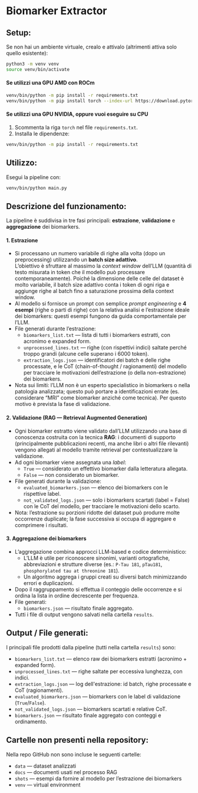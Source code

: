 # Biomarker Extractor

## Setup:

Se non hai un ambiente virtuale, crealo e attivalo (altrimenti attiva solo quello esistente):

```bash
python3 -m venv venv
source venv/bin/activate
```

#### Se utilizzi una GPU AMD con ROCm

```bash
venv/bin/python -m pip install -r requirements.txt
venv/bin/python -m pip install torch --index-url https://download.pytorch.org/whl/rocm5.7
```

#### Se utilizzi una GPU NVIDIA, oppure vuoi eseguire su CPU

1. Scommenta la riga `torch` nel file `requirements.txt`.
2. Installa le dipendenze:

```bash
venv/bin/python -m pip install -r requirements.txt
```

## Utilizzo:

Esegui la pipeline con:

```bash
venv/bin/python main.py
```

## Descrizione del funzionamento:

La pipeline è suddivisa in tre fasi principali: **estrazione**, **validazione** e **aggregazione** dei biomarkers.

#### 1. Estrazione

- Si processano un numero variabile di righe alla volta (dopo un preprocessing) utilizzando un **batch size adattivo**.  
  L’obiettivo è sfruttare al massimo la *context window* dell’LLM (quantità di testo misurata in token che il modello può processare contemporaneamente). Poiché la dimensione delle celle del dataset è molto variabile, il batch size adattivo conta i token di ogni riga e aggiunge righe al batch fino a saturazione prossima della context window.
- Al modello si fornisce un prompt con semplice *prompt engineering* e **4 esempi** (righe o parti di righe) con la relativa analisi e l’estrazione ideale dei biomarkers: questi esempi fungono da guida comportamentale per l’LLM.
- File generati durante l’estrazione:
  - `biomarkers_list.txt` — lista di tutti i biomarkers estratti, con acronimo e expanded form.
  - `unprocessed_lines.txt` — righe (con rispettivi indici) saltate perché troppo grandi (alcune celle superano i 6000 token).
  - `extraction_logs.json` — identificatori dei batch e delle righe processate, e le CoT (chain-of-thought / ragionamenti) del modello per tracciare le motivazioni dell’estrazione (o della non-estrazione) dei biomarkers.
- Nota sui limiti: l’LLM non è un esperto specialistico in biomarkers o nella patologia analizzata; questo può portare a identificazioni errate (es. considerare “MRI” come biomarker anziché come tecnica). Per questo motivo è prevista la fase di validazione.

#### 2. Validazione (RAG — Retrieval Augmented Generation)

- Ogni biomarker estratto viene validato dall’LLM utilizzando una base di conoscenza costruita con la tecnica **RAG**: i documenti di supporto (principalmente pubblicazioni recenti, ma anche libri o altri file rilevanti) vengono allegati al modello tramite retrieval per contestualizzare la validazione.
- Ad ogni biomarker viene assegnata una *label*:
  - `True` — considerato un effettivo biomarker dalla letteratura allegata.
  - `False` — non considerato un biomarker.
- File generati durante la validazione:
  - `evaluated_biomarkers.json` — elenco dei biomarkers con le rispettive label.
  - `not_validated_logs.json` — solo i biomarkers scartati (label = False) con le CoT del modello, per tracciare le motivazioni dello scarto.
- Nota: l’estrazione su porzioni ridotte del dataset può produrre molte occorrenze duplicate; la fase successiva si occupa di aggregare e comprimere i risultati.

#### 3. Aggregazione dei biomarkers

- L’aggregazione combina approcci LLM-based e codice deterministico:
  - L’LLM è utile per riconoscere sinonimi, varianti ortografiche, abbreviazioni e strutture diverse (es.: `P-Tau 181`, `pTau181`, `phosphorylated tau at threonine 181`).
  - Un algoritmo aggrega i gruppi creati su diversi batch minimizzando errori e duplicazioni.
- Dopo il raggruppamento si effettua il conteggio delle occorrenze e si ordina la lista in ordine decrescente per frequenza.
- File generati:
  - `biomarkers.json` — risultato finale aggregato.
- Tutti i file di output vengono salvati nella cartella `results`.

## Output / File generati:

I principali file prodotti dalla pipeline (tutti nella cartella `results`) sono:
- `biomarkers_list.txt` — elenco raw dei biomarkers estratti (acronimo + expanded form).
- `unprocessed_lines.txt` — righe saltate per eccessiva lunghezza, con indici.
- `extraction_logs.json` — log dell'estrazione: id batch, righe processate e CoT (ragionamenti).
- `evaluated_biomarkers.json` — biomarkers con le label di validazione (`True`/`False`).
- `not_validated_logs.json` — biomarkers scartati e relative CoT.
- `biomarkers.json` — risultato finale aggregato con conteggi e ordinamento.

## Cartelle **non** presenti nella repository:

Nella repo GitHub non sono incluse le seguenti cartelle:
- `data` — dataset analizzati
- `docs` — documenti usati nel processo RAG
- `shots` — esempi da fornire al modello per l’estrazione dei biomarkers
- `venv` — virtual environment
